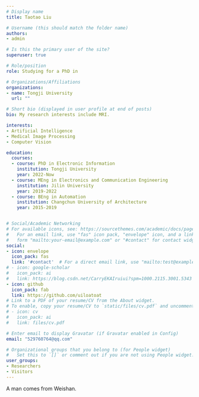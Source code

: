 ```yaml
---
# Display name
title: Taotao Liu

# Username (this should match the folder name)
authors:
- admin

# Is this the primary user of the site?
superuser: true

# Role/position
role: Studying for a PhD in

# Organizations/Affiliations
organizations:
- name: Tongji University
  url: ""

# Short bio (displayed in user profile at end of posts)
bio: My research interests include MRI.

interests:
- Artificial Intelligence
- Medical Image Processing
- Computer Vision

education:
  courses:
  - course: PhD in Electronic Information
    institution: Tongji University
    year: 2022-Now
  - course: MEng in Electronics and Communication Engineering
    institution: Jilin University
    year: 2019-2022
  - course: BEng in Automation
    institution: Changchun University of Architecture
    year: 2015-2019


# Social/Academic Networking
# For available icons, see: https://sourcethemes.com/academic/docs/page-builder/#icons
#   For an email link, use "fas" icon pack, "envelope" icon, and a link in the
#   form "mailto:your-email@example.com" or "#contact" for contact widget.
social:
- icon: envelope
  icon_pack: fas
  link: '#contact'  # For a direct email link, use "mailto:test@example.org".
# - icon: google-scholar
#   icon_pack: ai
#   link: https://blog.csdn.net/CarryEKAIruiui?spm=1000.2115.3001.5343
- icon: github
  icon_pack: fab
  link: https://github.com/uiloatoat
# Link to a PDF of your resume/CV from the About widget.
# To enable, copy your resume/CV to `static/files/cv.pdf` and uncomment the lines below.
# - icon: cv
#   icon_pack: ai
#   link: files/cv.pdf

# Enter email to display Gravatar (if Gravatar enabled in Config)
email: "529760764@qq.com"

# Organizational groups that you belong to (for People widget)
#   Set this to `[]` or comment out if you are not using People widget.
user_groups:
- Researchers
- Visitors
---
```


A man comes from Weishan.
